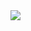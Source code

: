 <img src="https://capsule-render.vercel.app/api?type=waving&color='#03c75a'&height=200&section=header&text=TripStation&fontSize=90" />
